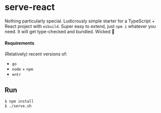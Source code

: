 # serve-react

Nothing particularly special. Ludicrously simple starter for a TypeScript + React
project with `esbuild`. Super easy to extend, just `npm i` whatever you need.
It will get type-checked and bundled. Wicked 🎉

#### Requirements
(Relatively) recent versions of:
- `go`
- `node` + `npm`
- `entr`

## Run

```bash
$ npm install
$ ./serve.sh
```
